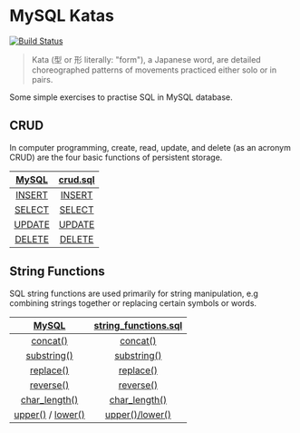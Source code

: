 # MySQL Katas

[![Build Status](https://travis-ci.com/azdanov/mysql-katas.svg?branch=master)](https://travis-ci.com/azdanov/mysql-katas)

> Kata (型 or 形 literally: "form"), a Japanese word, are detailed choreographed patterns of movements practiced either solo or in pairs.

Some simple exercises to practise SQL in MySQL database.

## CRUD

In computer programming, create, read, update, and delete (as an acronym CRUD) are the four basic functions of persistent storage.

| [MySQL](https://dev.mysql.com/doc/refman/5.7/en/sql-syntax-data-manipulation.html) | [crud.sql](https://github.com/azdanov/mysql-katas/blob/master/crud.sql) |
|:---:|:---:|
| [INSERT](https://dev.mysql.com/doc/refman/5.7/en/insert.html) | [INSERT](https://github.com/azdanov/mysql-katas/blob/34b3689abac887dc86377a6f04f43f1b2623824f/crud.sql#L15)  |
| [SELECT](https://dev.mysql.com/doc/refman/5.7/en/select.html) | [SELECT](https://github.com/azdanov/mysql-katas/blob/34b3689abac887dc86377a6f04f43f1b2623824f/crud.sql#L24) |
| [UPDATE](https://dev.mysql.com/doc/refman/5.7/en/update.html) | [UPDATE](https://github.com/azdanov/mysql-katas/blob/34b3689abac887dc86377a6f04f43f1b2623824f/crud.sql#L54) |
| [DELETE](https://dev.mysql.com/doc/refman/5.7/en/delete.html) | [DELETE](https://github.com/azdanov/mysql-katas/blob/34b3689abac887dc86377a6f04f43f1b2623824f/crud.sql#L64) |

## String Functions

SQL string functions are used primarily for string manipulation, e.g combining strings together or replacing certain symbols or words.

| [MySQL](https://dev.mysql.com/doc/refman/5.7/en/string-functions.html) | [string_functions.sql](https://github.com/azdanov/mysql-katas/blob/master/string_functions.sql) |
|:---:|:---:|
| [concat()](https://dev.mysql.com/doc/refman/5.7/en/string-functions.html#function_concat) | [concat()](https://github.com/azdanov/mysql-katas/blob/9f8b618fd2dec10a7f23fee15fbff85f91dde91c/string_functions.sql#L40)  |
| [substring()](https://dev.mysql.com/doc/refman/5.7/en/string-functions.html#function_substring) | [substring()](https://github.com/azdanov/mysql-katas/blob/9f8b618fd2dec10a7f23fee15fbff85f91dde91c/string_functions.sql#L48) |
| [replace()](https://dev.mysql.com/doc/refman/5.7/en/string-functions.html#function_replace) | [replace()](https://github.com/azdanov/mysql-katas/blob/9f8b618fd2dec10a7f23fee15fbff85f91dde91c/string_functions.sql#L56) |
| [reverse()](https://dev.mysql.com/doc/refman/5.7/en/string-functions.html#function_reverse) | [reverse()](https://github.com/azdanov/mysql-katas/blob/9f8b618fd2dec10a7f23fee15fbff85f91dde91c/string_functions.sql#L61) |
| [char_length()](https://dev.mysql.com/doc/refman/5.7/en/string-functions.html#function_char-length) | [char_length()](https://github.com/azdanov/mysql-katas/blob/9f8b618fd2dec10a7f23fee15fbff85f91dde91c/string_functions.sql#L66) |
| [upper()](https://dev.mysql.com/doc/refman/5.7/en/string-functions.html#function_upper) / [lower()](https://dev.mysql.com/doc/refman/5.7/en/string-functions.html#function_lower) | [upper()/lower()](https://github.com/azdanov/mysql-katas/blob/9f8b618fd2dec10a7f23fee15fbff85f91dde91c/string_functions.sql#L71) |

